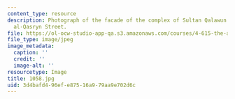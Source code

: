 ```yaml
---
content_type: resource
description: Photograph of the facade of the complex of Sultan Qalawun on the Bayn
  al-Qasryn Street.
file: https://ol-ocw-studio-app-qa.s3.amazonaws.com/courses/4-615-the-architecture-of-cairo-spring-2002/3d4bafd496efe87516a979aa9e702d6c_1058.jpg
file_type: image/jpeg
image_metadata:
  caption: ''
  credit: ''
  image-alt: ''
resourcetype: Image
title: 1058.jpg
uid: 3d4bafd4-96ef-e875-16a9-79aa9e702d6c
---
```

